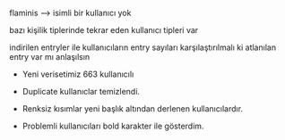flaminis --> isimli bir kullanıcı yok

bazı kişilik tiplerinde tekrar eden kullanıcı tipleri var

indirilen entryler ile kullanıcıların entry sayıları karşılaştırılmalı ki atlanılan entry var mı anlaşılsın

- Yeni verisetimiz 663 kullanıcılı

- Duplicate kullanıclar temizlendi.

- Renksiz kısımlar yeni başlık altından derlenen kullanıcılardır.

- Problemli kullanıcıları bold karakter ile gösterdim.
